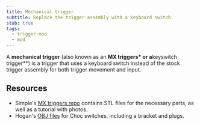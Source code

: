 ```yaml
---
title: Mechanical trigger
subtitle: Replace the trigger assembly with a keyboard switch.
stub: true
tags:
  - trigger-mod
  - mod
---
```


A **mechanical trigger** (also known as an **MX triggers\* or a**keyswitch trigger\*\*) is a trigger that uses a keyboard switch instead of the stock trigger assembly for both trigger movement and input.

## Resources

- Simple's [MX triggers repo](https://github.com/SimpleControllers/MX-Gamecube-Triggers) contains STL files for the necessary parts, as well as a tutorial with photos.
- Hogan's [OBJ files](https://hogan.xyz/store/gcc-l-trigger-switch-bracket-3d-model) for Choc switches, including a bracket and plugs.
